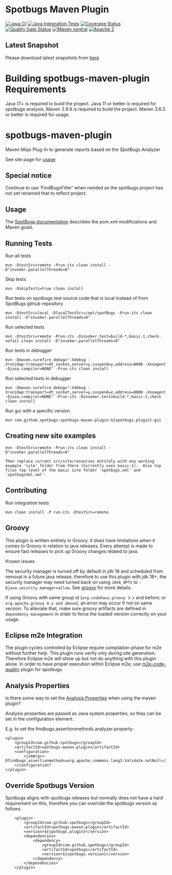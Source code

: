 # Spotbugs Maven Plugin

[![Java CI](https://github.com/spotbugs/spotbugs-maven-plugin/workflows/Java%20CI/badge.svg)](https://github.com/spotbugs/spotbugs-maven-plugin/actions?query=workflow%3A%22Java+CI%22)
[![Java Integration Tests](https://github.com/spotbugs/spotbugs-maven-plugin/workflows/Java%20Integration%20Tests/badge.svg)](https://github.com/spotbugs/spotbugs-maven-plugin/actions?query=workflow%3A%22Java+Integration+Tests%22)
[![Coverage Status](https://coveralls.io/repos/spotbugs/spotbugs-maven-plugin/badge.svg?branch=master&service=github)](https://coveralls.io/github/spotbugs/spotbugs-maven-plugin?branch=master)
[![Quality Gate Status](https://sonarcloud.io/api/project_badges/measure?project=spotbugs_spotbugs-maven-plugin&metric=alert_status)](https://sonarcloud.io/summary/new_code?id=spotbugs_spotbugs-maven-plugin)
[![Maven central](https://maven-badges.herokuapp.com/maven-central/com.github.spotbugs/spotbugs-maven-plugin/badge.svg)](https://maven-badges.herokuapp.com/maven-central/com.github.spotbugs/spotbugs-maven-plugin)
[![Apache 2](https://img.shields.io/badge/license-Apache%202-blue.svg)](https://www.apache.org/licenses/LICENSE-2.0)

## Latest Snapshot ##

Please download latest snapshots from [here](https://oss.sonatype.org/content/repositories/snapshots/com/github/spotbugs/spotbugs-maven-plugin/)

Building spotbugs-maven-plugin Requirements
===========================================

Java 17+ is required to build the project.  Java 11 or better is required for spotbugs analysis.
Maven 3.9.9 is required to build the project.  Maven 3.6.3 or better is required for usage.

spotbugs-maven-plugin
=====================

Maven Mojo Plug-In to generate reports based on the SpotBugs Analyzer

See site page for [usage](https://spotbugs.github.io/spotbugs-maven-plugin/)

## Special notice ##

Continue to use 'FindBugsFilter' when needed as the spotbugs project has not yet renamed that to reflect project.

## Usage ##

The [SpotBugs documentation](https://spotbugs.readthedocs.io/en/latest/maven.html) describes the pom.xml modifications and Maven goals.

## Running Tests ##

Run all tests
```
mvn -DtestSrc=remote -Prun-its clean install -D"invoker.parallelThreads=8"
```
Skip tests
```
mvn -DskipTests=true clean install
```
Run tests on spotbugs test source code that is local instead of from SpotBugs github repository
```
mvn -DtestSrc=local -DlocalTestSrc=/opt/spotBugs -Prun-its clean install -D"invoker.parallelThreads=8"
```

Run selected tests
```
mvn -DtestSrc=remote -Prun-its -Dinvoker.test=build-*,basic-1,check-nofail clean install -D"invoker.parallelThreads=8"
```

Run tests in debugger
```
mvn -Dmaven.surefire.debug="-Xdebug -Xrunjdwp:transport=dt_socket,server=y,suspend=y,address=8000 -Xnoagent -Djava.compiler=NONE" -Prun-its clean install
```

Run selected tests in debugger
```
mvn -Dmaven.surefire.debug="-Xdebug -Xrunjdwp:transport=dt_socket,server=y,suspend=y,address=8000 -Xnoagent -Djava.compiler=NONE" -Prun-its -Dinvoker.test=build-*,basic-1,check clean install
```

Run gui with a specific version 
```
mvn com.github.spotbugs:spotbugs-maven-plugin:${spotbugs.plugin}:gui
```

## Creating new site examples ##

```
mvn -DtestSrc=remote -Prun-its clean install -D"invoker.parallelThreads=8"

Then replace current src/site/resources entirely with any working example 'site' folder from there (Currently uses basic-1).  Also top files top level of the basic site folder 'spotbugs.xml' and 'spotbugsXml.xml'.
```

## Contributing ##

Run integration tests
```
mvn clean install -P run-its -DtestSrc=remote
```

## Groovy ##

This plugin is written entirely in Groovy.  It does have limitations when it comes to Groovy in relation to java releases.  Every attempt is made to ensure fast releases to pick up Groovy changes related to java.

Known issues

The security manager is turned off by default in jdk 18 and scheduled from removal in a future java release, therefore to use this plugin with jdk 18+,
the security manager may need turned back on using ```JAVA_OPTS``` to ```-Djava.security.manager=allow```.
See [groovy](https://groovy-lang.org/releasenotes/groovy-4.0.html) for more details.

If using Groovy with same group id (```org.codehaus.groovy 3.x``` and before; or ```org.apache.groovy 4.x and above```),
an error may occur if not on same version. To alleviate that, make sure groovy artifacts are defined in ```dependency management```
in order to force the loaded version correctly on your usage.


## Eclipse m2e Integration ##

The plugin cycles controlled by Eclipse require compilation phase for m2e without further help.  This plugin runs verify only during site generation.
Therefore Eclipse m2e will show up but not do anything with this plugin alone.  In order to have proper execution within Eclipse m2e,
use [m2e-code-quality](https://github.com/m2e-code-quality/m2e-code-quality) plugin for spotbugs.

## Analysis Properties ##

Is there some way to set the [Analysis Properties](https://spotbugs.readthedocs.io/en/stable/analysisprops.html) when using the maven plugin?

Analysis properties are passed as Java system properties, so they can be set in the <jvmArgs> configuration element.

E.g. to set the findbugs.assertionmethods analyzer property:

```
<plugin>
    <groupId>com.github.spotbugs</groupId>
    <artifactId>spotbugs-maven-plugin</artifactId>
    <configuration>
        <jvmArgs>-Dfindbugs.assertionmethods=org.apache.commons.lang3.Validate.notNull</jvmArgs>
    </configuration?
</plugin>
```

## Override Spotbugs Version ##

Spotbugs aligns with spotbugs releases but normally does not have a hard requirement on this, therefore you can override the spotbugs version as follows.

```
    <plugin>
        <groupId>com.github.spotbugs</groupId>
        <artifactId>spotbugs-maven-plugin</artifactId>
        <version>${spotbugs.plugin}</version>
        <dependencies>
            <dependency>
                <groupId>com.github.spotbugs</groupId>
                <artifactId>spotbugs</artifactId>
                <version>${spotbugs.version}</version>
            </dependency>
        </dependencies>
    </plugin>
```
